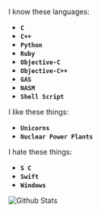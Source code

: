 I know these languages:

* **`C`**
* **`C++`**
* **`Python`**
* **`Ruby`**
* **`Objective-C`**
* **`Objective-C++`**
* **`GAS`**
* **`NASM`**
* **`Shell Script`**

I like these things:

* **`Unicorns`**
* **`Nuclear Power Plants`**

I hate these things:

* **`S C`**
* **`Swift`**
* **`Windows`**

![Github Stats](https://github-readme-stats.vercel.app/api?username=enty8080)
